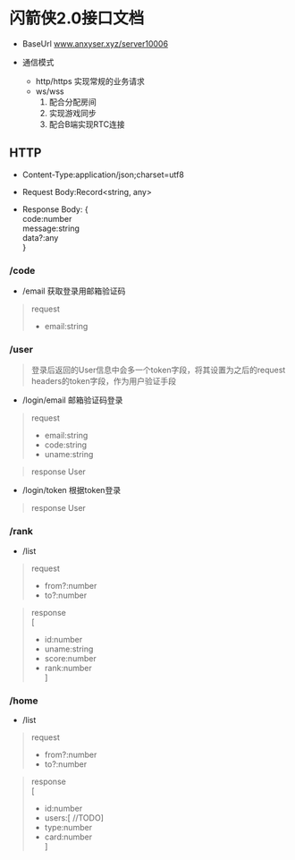# 闪箭侠2.0接口文档

- BaseUrl www.anxyser.xyz/server10006

- 通信模式

  - http/https 实现常规的业务请求
  - ws/wss 
    1. 配合分配房间
    2. 实现游戏同步
    3. 配合B端实现RTC连接

## HTTP

- Content-Type:application/json;charset=utf8

- Request Body:Record<string, any>

- Response Body: {  
  code:number  
  message:string  
  data?:any  
}

### /code

- /email 获取登录用邮箱验证码

> request  
>  - email:string


### /user

> 登录后返回的User信息中会多一个token字段，将其设置为之后的request headers的token字段，作为用户验证手段

- /login/email 邮箱验证码登录

> request
>  - email:string  
>  - code:string  
>  - uname:string  

> response User

- /login/token 根据token登录

> response User

### /rank

- /list

> request
> - from?:number
> - to?:number

> response  
> [
>   - id:number 
>   - uname:string
>   - score:number
>   - rank:number  
> ]  

### /home

- /list

> request  
> - from?:number  
> - to?:number

> response  
> [
>  - id:number  
>  - users:[ //TODO]
>  - type:number
>  - card:number  
> ]